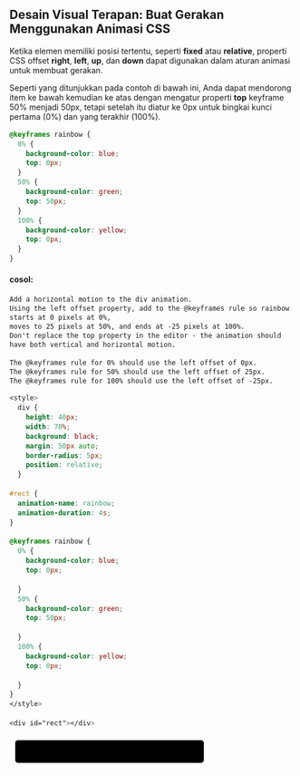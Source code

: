 ## Desain Visual Terapan: Buat Gerakan Menggunakan Animasi CSS

Ketika elemen memiliki posisi tertentu, seperti **fixed** atau **relative**, properti CSS offset **right**, **left**, **up**, dan **down** dapat digunakan dalam aturan animasi untuk membuat gerakan.

Seperti yang ditunjukkan pada contoh di bawah ini, Anda dapat mendorong item ke bawah kemudian ke atas dengan mengatur properti **top** keyframe 50% menjadi 50px, tetapi setelah itu diatur ke 0px untuk bingkai kunci pertama \(0%\) dan yang terakhir \(100%\).

```css
@keyframes rainbow {
  0% {
    background-color: blue;
    top: 0px;
  }
  50% {
    background-color: green;
    top: 50px;
  }
  100% {
    background-color: yellow;
    top: 0px;
  }
}
```

#### cosol:

```
Add a horizontal motion to the div animation. 
Using the left offset property, add to the @keyframes rule so rainbow starts at 0 pixels at 0%, 
moves to 25 pixels at 50%, and ends at -25 pixels at 100%. 
Don't replace the top property in the editor - the animation should have both vertical and horizontal motion.

The @keyframes rule for 0% should use the left offset of 0px.
The @keyframes rule for 50% should use the left offset of 25px.
The @keyframes rule for 100% should use the left offset of -25px.
```

```css
<style>
  div {
    height: 40px;
    width: 70%;
    background: black;
    margin: 50px auto;
    border-radius: 5px;
    position: relative;
  }

#rect {
  animation-name: rainbow;
  animation-duration: 4s;
}

@keyframes rainbow {
  0% {
    background-color: blue;
    top: 0px;

  }
  50% {
    background-color: green;
    top: 50px;

  }
  100% {
    background-color: yellow;
    top: 0px;

  }
}
</style>

<div id="rect"></div>
```

![](/assets/ab.jpg)




